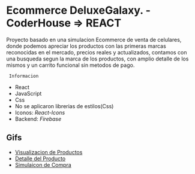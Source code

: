 # Ecommerce DeluxeGalaxy. - CoderHouse => REACT
 
 Proyecto basado en una simulacion Ecommerce de venta de celulares, donde podemos apreciar los productos con las primeras marcas reconocidas en el mercado, precios reales y actualizados, contamos con una busqueda segun la marca de los productos, con amplio detalle de los mismos y un carrito funcional sin metodos de pago.


```
 Informacion
```
* React
* JavaScript
* Css
* No se aplicaron librerias de estilos(Css)
* Iconos: *React-Icons*
* Backend: *Firebase*

## Gifs

* [Visualizacion de Productos](https://drive.google.com/file/d/1Bhip7eAsKcbDrFx9LHgsZSSxgGg20Gg7/view?usp=sharing)
* [Detalle del Producto](https://drive.google.com/file/d/1nb9vV9Sh87S8_zuhS6udv7zQVq4WVMJX/view?usp=sharing)
* [Simulaicon de Compra](https://drive.google.com/file/d/12TZ5VPEsPtFhugphwFoTXu-NpmfbuMuD/view?usp=sharing)